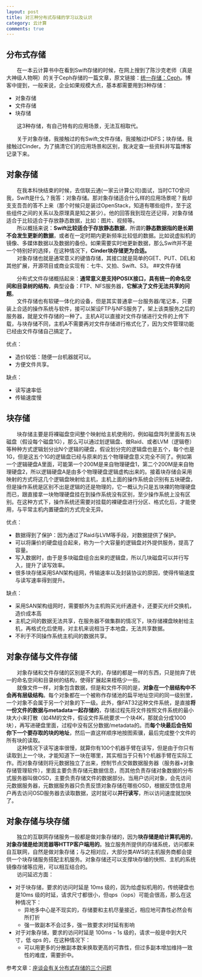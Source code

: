 ```yaml
---
layout: post
title: 对三种分布式存储的学习以及认识
category: 云计算
comments: true
---
```

## 分布式存储

&emsp;&emsp;在一本云计算书中在看到Swift存储的时候，在网上搜到了陈沙克老师（真是大神级人物啊）的关于Ceph存储的一篇文章，原文链接：[统一存储：Ceph](http://www.chenshake.com/unified-storage-ceph/ "Title")。博客中提到，一般来说，企业如果规模大点，基本都需要用到3种存储： 
 
- 对象存储
- 文件存储
- 块存储  

&emsp;&emsp;这3种存储，有自己特有的应用场景，无法互相取代。 

&emsp;&emsp;关于对象存储，我接触过的有Swift;文件存储，我接触过HDFS；块存储，我接触过Cinder。为了搞清它们的应用场景和区别，我决定查一些资料并写篇博客记录下来。

## 对象存储 

&emsp;&emsp;在我本科快结束的时候，去信联云通(一家云计算公司)面试，当时CTO曾问我，Swift是什么？我答：对象存储。那对象存储适合什么样的应用场景呢？我却支支吾吾的答不上来（那个时候只是装过OpenStack，知道有哪些组件，至于这些组件之间的关系以及原理真是知之甚少）。他的回答我到现在还记得，对象存储适合于比较适合于存放静态数据，比如：图片、视频等。    
&emsp;&emsp;所以概括来说：**Swift比较适合于存放静态数据**，所谓的**静态数据指的是长期不会发生更新的数据**，或者在一定时期内更新频率比较低的数据。比如说虚拟机的镜像、多媒体数据以及数据的备份。如果需要实时地更新数据，那么Swift并不是一个特别好的选择，在这种情况下，**Cinder块存储更为合适。**  
&emsp;&emsp;对象存储也就是通常意义的键值存储，其接口就是简单的GET、PUT、DEL和其他扩展，开源项目或商业实现有：七牛、又拍、Swift、S3。
##文件存储

&emsp;&emsp;分布式文件存储概括起来：**通常意义是支持POSIX接口，具有统一的命名空间和目录树的结构**，典型设备：FTP、NFS服务器，**它解决了文件无法共享的问题**。  
&emsp;&emsp;文件存储也有软硬一体化的设备，但是其实普通拿一台服务器/笔记本，只要装上合适的操作系统与软件，接可以架设FTP与NFS服务了，架上该类服务之后的服务器，就是文件存储的一种了。主机A可以直接对文件存储进行文件的上传下载，与块存储不同，主机A不需要再对文件存储进行格式化了，因为文件管理功能已经由文件存储自己搞定了。 
 
优点：  
- 造价较低：随便一台机器就可以。  
- 方便文件共享。

缺点：  
- 读写速率低  
- 传输速度慢



## 块存储

&emsp;&emsp;块存储主要是将裸磁盘空间整个映射给主机使用的，例如磁盘阵列里面有五块磁盘（假设每个磁盘1G），那么可以通过划逻辑盘、做Raid、或者LVM（逻辑卷）等种种方式逻辑划分出N个逻辑的硬盘，假设划分完的逻辑盘也是五个，每个也是1G，但是这五个1G的逻辑盘已经与原来的五个物理硬盘意义完全不同了。例如第一个逻辑硬盘A里面，可能第一个200M是来自物理硬盘1，第二个200M是来自物理硬盘2，所以逻辑硬盘A是由多个物理硬盘逻辑虚构出来的。接着块存储会采用映射的方式将这几个逻辑盘映射给主机，主机上面的操作系统会识别有五块硬盘，但是操作系统是区别不出是逻辑的还是物理的，它一概认为只是五块裸的物理硬盘而已，跟直接拿一块物理硬盘挂在到操作系统没有区别，至少操作系统上没有区别。在这种方式下，操作系统还需要对挂载的裸硬盘进行分区、格式化后，才能使用，与平常主机内置硬盘的方式完全无异。

优点：  
- 数据得到了保护：因为通过了Raid与LVM等手段，对数据提供了保护。  
- 可以将廉价的硬盘组合起来，称为一个大容量的逻辑盘对外提供服务，提高了容量。
- 写入数据时，由于是多块磁盘组合出来的逻辑盘，所以几块磁盘可以并行写入，提升了读写效率。  
- 很多块存储采用SAN架构组网，传输速率以及封装协议的原因，使得传输速度与读写速率得到提升。

缺点：  
- 采用SAN架构组网时，需要额外为主机购买光纤通道卡，还要买光纤交换机，造价成本高  
- 主机之间的数据无法共享，在服务器不做集群的情况下，块存储裸盘映射给主机，再格式化后使用，对主机来说相当于本地盘，无法共享数据。
- 不利于不同操作系统主机间的数据共享。

## 对象存储与文件存储

&emsp;&emsp;对象存储和文件存储的区别是不大的，存储的都是一样的东西，只是抛弃了统一的命名空间和目录树的结构，使得扩展起来桎梏少一些。  
&emsp;&emsp;就像文件一样，对象包含数据，但是和文件不同的是，**对象在一个层结构中不会再有层级结构**。每个对象都在一个被称作存储池的扁平地址空间的同一级别里，一个对象不会属于另一个对象的下一级。此外，像FAT32这种文件系统，是直接**将一份文件的数据与metadata一起存储的**，存储过程先将文件按照文件系统的最小块大小来打散（如4M的文件，假设文件系统要求一个块4K，那就会分成1000块），再写进硬盘里面，过程中没有区分数据/metadata的。而**每个块最后会告知你下一个要存取的块的地址**，然后一直这样顺序地按图索骥，最后完成整个文件的所有块的读取。  
&emsp;&emsp;这种情况下读写速率很慢，就算你有100个机器手臂在读写，但是由于你只有读取到上一个块，才能知道下一块在哪里，其实相当于只有1个机器手臂在实际工作。而对象存储则将元数据独立了出来，控制节点交做数据服务器（服务器+对象存储管理软件），里面主要负责存储元数据信息，而其他负责存储对象数据的分布式服务器叫做OSD，主要负责存储文件的数据部分。当用户访问对象，会先访问元数据服务器，元数据服务器只负责反馈对象存储在哪些OSD，根据反馈信息用户再去访问OSD服务器去读取数据，这时就可以**并行读写**，所以访问速度就加快了。

## 对象存储与块存储
&emsp;&emsp;独立的互联网存储服务一般都是做对象存储的，因为**块存储是给计算机用的**，**对象存储是给浏览器等HTTP客户端用的**。独立服务所提供的存储系统，访问都来自互联网，自然是做对象存储；与之相对应，大部分类AWS的主机服务商都会提供一个块存储服务搭配主机服务。对象存储还可以支撑块存储的快照、主机的系统镜像存储等应用，可以相互结合的。  
&emsp;&emsp;访问延迟方面：

- 对于块存储，要求的访问时延是 10ms 级的，因为给虚拟机用的，传统硬盘也是10ms 级的时延，请求尺寸都很小，但qps（iops）可能会很高，那么在这种情况下：
	- 异地多中心是不现实的，存储要和主机尽量接近，相应地可靠性必然会有所打折
	- 强一致副本不会过多，强一致要求对时延有影响
- 对于对象存储，要求的访问时延是 100ms - 1s 级的，请求一般是中到大尺寸，低 qps 的，在这种情况下：
	- 可以用更多的分散副本数来换取更高的可靠性，但过多副本增加维持一致性的难度，需要折中。



参考文章：[座谈会有关分布式存储的三个问题](http://www.infoq.com/cn/articles/virtual-forum-three-basic-issues-about-distributed-storage "reference")
